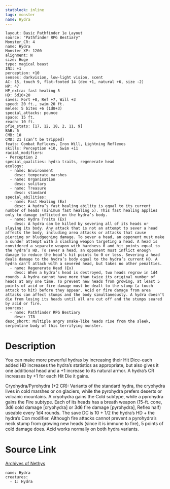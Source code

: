 ```yaml
---
statblock: inline
tags: monster
name: Hydra
---
```

```statblock
layout: Basic Pathfinder 1e Layout
source: "Pathfinder RPG Bestiary"
Monster_CR: 4
name: Hydra
Monster_XP: 1200
alignment: N
size: Huge
type: magical beast
INI: +1
perception: +10
senses: darkvision, low-light vision, scent
AC: 15, touch 9, flat-footed 14 (dex +1, natural +6, size -2)
HP: 47
HP_extra: fast healing 5
HD: 5d10+20
saves: Fort +8, Ref +7, Will +3
speed: 20 ft., swim 20 ft.
melee: 5 bites +6 (1d8+3)
special_attacks: pounce
space: 15 ft.
reach: 10 ft.
pf1e_stats: [17, 12, 18, 2, 11, 9]
BAB: 5
CMB: 10
CMD: 21 (can’t be tripped)
feats: Combat Reflexes, Iron Will, Lightning Reflexes
skills: Perception +10, Swim +11
racial_modifiers:
- Perception 2
special_qualities: hydra traits, regenerate head
ecology:
  - name: Environment
    desc: temperate marshes
  - name: Organisation
    desc: solitary
  - name: Treasure
    desc: standard
special_abilities:
  - name: Fast Healing (Ex)
    desc: A hydra’s fast healing ability is equal to its current number of heads (minimum fast healing 5). This fast healing applies only to damage inflicted on the hydra’s body.
  - name: Hydra Traits (Ex)
    desc: A hydra can be killed by severing all of its heads or slaying its body. Any attack that is not an attempt to sever a head affects the body, including area attacks or attacks that cause piercing or bludgeoning damage. To sever a head, an opponent must make a sunder attempt with a slashing weapon targeting a head. A head is considered a separate weapon with hardness 0 and hit points equal to the hydra’s HD. To sever a head, an opponent must inflict enough damage to reduce the head’s hit points to 0 or less. Severing a head deals damage to the hydra’s body equal to the hydra’s current HD. A hydra can’t attack with a severed head, but takes no other penalties.
  - name: Regenerate Head (Ex)
    desc: When a hydra’s head is destroyed, two heads regrow in 1d4 rounds. A hydra cannot have more than twice its original number of heads at any one time. To prevent new heads from growing, at least 5 points of acid or fire damage must be dealt to the stump (a touch attack to hit) before they appear. Acid or fire damage from area attacks can affect stumps and the body simultaneously. A hydra doesn’t die from losing its heads until all are cut off and the stumps seared by acid or fire.
sources:
  - name: Pathfinder RPG Bestiary
    desc: 178
desc_short: Multiple angry snake-like heads rise from the sleek, serpentine body of this terrifying monster.
```
# Description
You can make more powerful hydras by increasing their Hit Dice-each added HD increases the hydra’s statistics as appropriate, but also gives it one additional head and a +1 increase to its natural armor. A hydra’s CR increases by +1 for each Hit Die it gains.

Cryohydra/Pyrohydra (+2 CR): Variants of the standard hydra, the cryohydra lives in cold marshes or on glaciers, while the pyrohydra prefers deserts or volcanic mountains. A cryohydra gains the Cold subtype, while a pyrohydra gains the Fire subtype. Each of its heads has a breath weapon (15-ft. cone, 3d6 cold damage [cryohydra] or 3d6 fire damage [pyrohydra], Reflex half) useable every 1d4 rounds. The save DC is 10 + 1/2 the hydra’s HD + the hydra’s Con modifier. Although fire attacks cannot prevent a pyrohydra’s neck stump from growing new heads (since it is immune to fire), 5 points of cold damage does. Acid works normally on both hydra variants.
# Source Link
[Archives of Nethys](https://aonprd.com/MonsterDisplay.aspx?ItemName=Hydra)
```encounter-table
name: Hydra
creatures:
  - 1: Hydra
```
